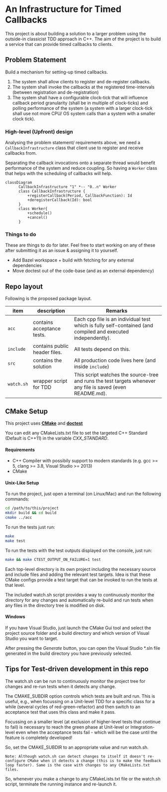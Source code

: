 # An Infrastructure for Timed Callbacks

This project is about building a solution to a larger problem using the outside-in classicist TDD approach in C++. The aim of the project is to build a service that can provide timed callbacks to clients.

## Problem Statement

Build a mechanism for setting-up timed callbacks.

1. The system shall allow clients to register and de-register callbacks.
2. The system shall invoke the callbacks at the registered time-intervals (between registration and de-registration)
3. The system shall have a configurable clock-tick that will influence callback period granularity (shall be in multiple of clock-ticks) and polling performance of the system (a system with a larger clock-tick shall use not more CPU/ OS system calls than a system with a smaller clock tick).



### High-level (Upfront) design

Analysing the problem statement/ requirements above, we need a `CallbackInfrastructure` class that client use to register and receive callbacks from. 

Separating the callback invocations onto a separate thread would benefit performance of the system and reduce coupling. So having a `Worker` class that helps with the scheduling of callbacks will help.

```mermaid
classDiagram
      CallbackInfrastructure "1" *-- "0..n" Worker
      class CallbackInfrastructure {
          +registerCallback(Period, CallbackFunction): Id
          +deregisterCallback(Id): bool
      }
      class Worker{
          +schedule()
          +cancel()
      }

```


### Things to do

These are things to do for later. Feel free to start working on any of these after submitting it as an issue & assigning it to yourself.

* Add Bazel workspace + build with fetching for any external dependencies
* Move doctest out of the code-base (and as an external dependency)

## Repo layout
Following is the proposed package layout.



| item       | description                   | Remarks                                                      |
| ---------- | ----------------------------- | ------------------------------------------------------------ |
| `acc`      | contains acceptance tests.    | Each cpp file is an individual test which is fully self-contained (and compiled and executed independently). |
| `include`  | contains public header files. | All tests depend on this.                                    |
| `src`      | contains the solution         | All production code lives here (and inside `include`)        |
| `watch.sh` | wrapper script for TDD        | This script watches the source-tree and runs the test targets whenever any file is saved (even README.md). |



## CMake Setup

This project uses [**CMake**](https://cmake.org/download/) and [**doctest**](https://github.com/onqtam/doctest)

You can edit any CMakeLists.txt file to set the targeted C++ Standard (Default is C++11) in the variable _CXX_STANDARD_.

#### Requirements

* C++ Compiler with possibily support to modern standards (e.g. gcc >= 5, clang >= 3.8, Visual Studio >= 2013)
* CMake

#### Unix-Like Setup

To run the project, just open a terminal (on Linux/Mac) and run the following commands:

```bash
cd /path/to/this/project
mkdir build && cd build
cmake ../acc
```

To run the tests just run:

```bash
make
make test
```

To run the tests with the test outputs displayed on the console, just run:
```bash
make && make CTEST_OUTPUT_ON_FAILURE=1 test
```
Each top-level directory is its own project including the necessary source and include files and adding the relevant test targets. Idea is that these CMake configs provide a test target that can be invoked to run the tests at that level.

The included watch.sh script provides a way to continuously monitor the directory for any changes and automatically re-build and run tests when any files in the directory tree is modified on disk.

#### Windows

If you have Visual Studio, just launch the CMake Gui tool and select the project source folder and a build directory and which version of Visual Studio you want to target.

After pressing the *Generate*  button, you can open the Visual Studio *.sln file generated in the build directory you have previously selected.


## Tips for Test-driven development in this repo

The watch.sh can be run to continuously monitor the project tree for changes and re-run tests when it detects any change.

The CMAKE_SUBDIR option controls which tests are built and run. This is useful, e.g., when focussing on a Unit-level TDD for a specific class for a while (several cycles of red-green-refactor) and then switch to an acceptance test that uses this class and make it pass.

Focussing on a smaller level (at exclusion of higher-level tests that continue to fail) is necessary to reach the green phase at Unit-level or Integration-level even when the acceptance tests fail - which will be the case until the feature is completely developed!

So, set the CMAKE_SUBDIR to an appropriate value and run watch.sh.

    Note: Although watch.sh can detect changes to itself it doesn't re-configure CMake when it detects a change (this is to make the feedback loop faster). Same is the case with changes to any CMakeLists.txt files.

So, whenever you make a change to any CMakeLists.txt file or the watch.sh script, terminate the running instance and re-launch it.
